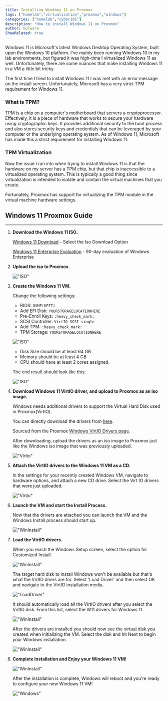 ```yaml
---
title: Installing Windows 11 on Proxmox
tags: ["homelab","virtualization","proxmox","windows"]
categories: ["homelab","cyber101"]
description: "How to install Windows 11 on Proxmox"
author: molware
ShowRelated: true
---
```


Windows 11 is Microsoft's latest Windows Desktop Operating System, built upon the Windows 10 platform. I've mainly been running Windows 10 in my lab environments, but figured it was high-time I virtualized Windows 11 as well. Unfortunately, there are some nuances that make installing Windows 11 in a VM a little bit tricky.

The first time I tried to install Windows 11 I was met with an error message on the install screen. Unfortunately, Microsoft has a very strict TPM requirement for Windows 11. 

### What is TPM?

TPM is a chip on a computer's motherboard that servers a cryptoprocessor. Effectively, it is a piece of hardware that works to secure your hardware using cryptographic keys. It provides additional security to the boot process and also stores security keys and credentials that can be leveraged by your computer or the underlying operating system. As of Windows 11, Microsoft has made this a strict requirement for installing Windows 11.

### TPM Virtualization
Now the issue I ran into when trying to install Windows 11 is that the hardware on my server has a TPM chip, but that chip is inaccessible to a virtualized operating system. This is typically a good thing since virtualization is intended to isolate and contain the virtual machines that you create. 

Fortunately, Proxmox has support for virtualizing the TPM module in the virtual machine hardware settings. 

## Windows 11 Proxmox Guide
___

1. **Download the Windows 11 ISO.**

    [Windows 11 Download](https://www.microsoft.com/en-gb/software-download/windows11) - Select the Iso Download Option

    [Windows 11 Enterprise Evaluation](https://www.microsoft.com/en-us/evalcenter/download-windows-11-enterprise) - 90-day evaluation of Windows Enterprise

2. **Upload the iso to Proxmox.**

    !["ISO"](/uploads/5/pve_iso_upload.png)

3. **Create the Windows 11 VM.**

    Change the following settings:
      - BIOS: `OVMF(UEFI)`
      - Add EFI Disk: `YOURSTORAGELOCATIONHERE`
      - Pre-Enroll Keys: `:heavy_check_mark: `
      - SCSI Controller: `VirtIO SCSI single`
      - Add TPM: `:heavy_check_mark: `  
      - TPM Storage: `YOURSTORAGELOCATIONHERE`
    

    !["ISO"](/uploads/5/win11_special.png)

    - Disk Size should be at least 64 GB
    - Memory should be at least 4 GB
    - CPU should have at least 2 cores assigned.

    The end result should look like this:

    !["ISO"](/uploads/5/windows_vm_settings.png)


4. **Download Windows 11 VirtIO driver, and upload to Proxmox as an iso image.**

    Windows needs additional drivers to support the Virtual Hard Disk used in Proxmox(VirtIO). 

    You can directly download the drivers from [here](https://fedorapeople.org/groups/virt/virtio-win/direct-downloads/stable-virtio/virtio-win.iso).  
    
    Sourced from the Proxmox [Windows VirtIO Drivers page](https://pve.proxmox.com/wiki/Windows_VirtIO_Drivers).

    After downloading, upload the drivers as an iso image to Proxmox just like the Windows iso image that was previously uploaded.

    !["Virtio"](/uploads/5/virtio.png)

5. **Attach the VirtIO drivers to the Windows 11 VM as a CD.**

    In the settings for your recently created Windows VM, navigate to hardware options, and attach a new CD drive. Select the Virt IO drivers that were just uploaded.

    !["Virtio"](/uploads/5/virtio.png)

5. **Launch the VM and start the Install Process.**

    Now that the drivers are attached you can launch the VM and the Windows Install process should start up.

    !["WinInstall"](/uploads/5/windows_install.png)

7. **Load the VirtIO drivers.**

    When you reach the Windows Setup screen, select the option for Customized Install. 

    !["WinInstall"](/uploads/5/windows_install_custom.png)

    The target hard disk to install Windows won't be available but that's what the VirtIO driers are for. Select 'Load Driver'  and then select OK and navigate to the VirtIO installation media.

    !["LoadDriver"](/uploads/5/load_driver.png)

    It should automatically load all the VirtIO drivers after you select the VirtIO disk. From this list, select the W11 drivers for Windows 11.
    
    !["WinInstall"](/uploads/5/virtio_win.png)

    After the drivers are installed you should now see the virtual disk you created when initializing the VM. Select the disk and hit Next to begin your Windows installation.

    !["WinInstall"](/uploads/5/win11_install_disk.png)


8. **Complete Installation and Enjoy your Windows 11 VM!**

     !["WinInstall"](/uploads/5/install_complete.png)

    After the installation is complete, Windows will reboot and you're ready to configure your new Windows 11 VM!

    !["Windows"](/uploads/3/windows_offline.png)

